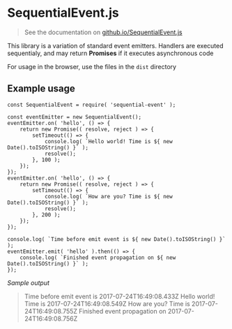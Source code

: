 # SequentialEvent.js

> See the documentation on [github.io/SequentialEvent.js](https://nihilivin.github.io/SequentialEvent.js/)

This library is a variation of standard event emitters. Handlers are executed sequentialy, and may return **Promises** if it executes asynchronous code

For usage in the browser, use the files in the `dist` directory

## Example usage

	const SequentialEvent = require( 'sequential-event' );

	const eventEmitter = new SequentialEvent();
	eventEmitter.on( 'hello', () => {
		return new Promise(( resolve, reject ) => {
			setTimeout(() => {
				console.log( `Hello world! Time is ${ new Date().toISOString() }` );
				resolve();
			}, 100 );
		});
	});
	eventEmitter.on( 'hello', () => {
		return new Promise(( resolve, reject ) => {
			setTimeout(() => {
				console.log( `How are you? Time is ${ new Date().toISOString() }` );
				resolve();
			}, 200 );
		});
	});

	console.log( `Time before emit event is ${ new Date().toISOString() }` );
	eventEmitter.emit( 'hello' ).then(() => {
		console.log( `Finished event propagation on ${ new Date().toISOString() }` );
	});

*Sample output*
> Time before emit event is 2017-07-24T16:49:08.433Z
> Hello world! Time is 2017-07-24T16:49:08.549Z
> How are you? Time is 2017-07-24T16:49:08.755Z
> Finished event propagation on 2017-07-24T16:49:08.756Z
